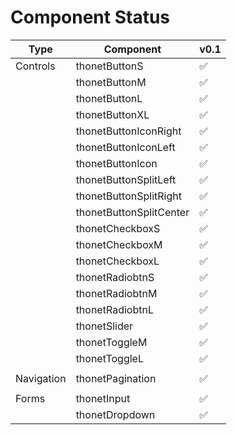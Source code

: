 # Component Status

| Type        | Component   | v0.1  |
| ------------- |-------------|-------|
| Controls | thonetButtonS | ✅ |
|  | thonetButtonM | ✅ |
|  | thonetButtonL | ✅ |
|  | thonetButtonXL | ✅ |
|  | thonetButtonIconRight | ✅ |
|  | thonetButtonIconLeft | ✅ |
|  | thonetButtonIcon | ✅ |
|  | thonetButtonSplitLeft | ✅ |
|  | thonetButtonSplitRight | ✅ |
|  | thonetButtonSplitCenter | ✅ |
|  | thonetCheckboxS | ✅ |
|  | thonetCheckboxM | ✅ |
|  | thonetCheckboxL | ✅ |
|  | thonetRadiobtnS | ✅ |
|  | thonetRadiobtnM | ✅ |
|  | thonetRadiobtnL | ✅ |
|  | thonetSlider | ✅ |
|  | thonetToggleM | ✅ |
|  | thonetToggleL | ✅ |
|  |  |  |
| Navigation | thonetPagination | ✅ |
|  |  |  |
| Forms | thonetInput | ✅ |
|  | thonetDropdown | ✅ |
